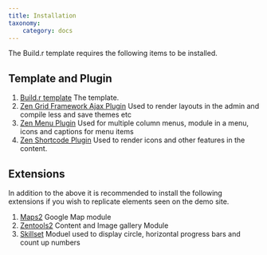 ```yaml
---
title: Installation
taxonomy:
    category: docs
---
```


The Build.r template requires the following items to be installed.

## Template and Plugin

1. <a href="http://www.joomlabamboo.com/downloads/template-downloads?param=buildr">Build.r template</a> The template.
2. <a href="http://www.joomlabamboo.com/download-document/717-zen-grid-framework-ajax-plugin">Zen Grid Framework Ajax Plugin</a> Used to render layouts in the admin and compile less and save themes etc
3. [Zen Menu Plugin](http://joomlabamboo.com/index.php?option=com_docman&task=doc_download&gid=694&Itemid=) Used for multiple column menus, module in a menu, icons and captions for menu items
4. [Zen Shortcode Plugin](http://joomlabamboo.com/index.php?option=com_docman&task=doc_download&gid=695&Itemid=) Used to render icons and other features in the content.

## Extensions

In addition to the above it is recommended to install the following extensions if you wish to replicate elements seen on the demo site.

1. [Maps2](http://joomlabamboo.com/index.php?option=com_docman&task=doc_download&gid=694&Itemid=) Google Map module
2. [Zentools2](http://joomlabamboo.com/index.php?option=com_docman&task=doc_download&gid=706&Itemid=) Content and Image gallery Module
3. [Skillset](http://joomlabamboo.com/index.php?option=com_docman&task=doc_download&gid=678&Itemid=) Moduel used to display circle, horizontal progress bars and count up numbers